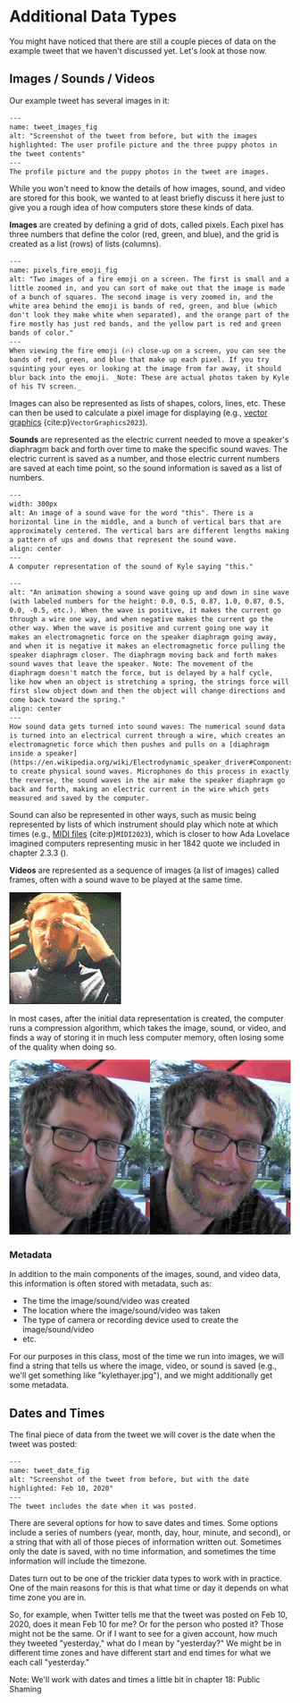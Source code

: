 # Additional Data Types
You might have noticed that there are still a couple pieces of data on the example tweet that we haven't discussed yet. Let's look at those now.


## Images / Sounds / Videos

Our example tweet has several images in it:
```{figure} dog_tweet_with_images.png
---
name: tweet_images_fig
alt: "Screenshot of the tweet from before, but with the images highlighted: The user profile picture and the three puppy photos in the tweet contents"
---
The profile picture and the puppy photos in the tweet are images.
```

While you won't need to know the details of how images, sound, and video are stored for this book, we wanted to at least briefly discuss it here just to give you a rough idea of how computers store these kinds of data.

__Images__ are created by defining a grid of dots, called pixels. Each pixel has three numbers that define the color (red, green, and blue), and the grid is created as a list (rows) of lists (columns).

```{figure} pixels_fire_emoji.png
---
name: pixels_fire_emoji_fig
alt: "Two images of a fire emoji on a screen. The first is small and a little zoomed in, and you can sort of make out that the image is made of a bunch of squares. The second image is very zoomed in, and the white area behind the emoji is bands of red, green, and blue (which don't look they make white when separated), and the orange part of the fire mostly has just red bands, and the yellow part is red and green bands of color."
---
When viewing the fire emoji (🔥) close-up on a screen, you can see the bands of red, green, and blue that make up each pixel. If you try squinting your eyes or looking at the image from far away, it should blur back into the emoji. _Note: These are actual photos taken by Kyle of his TV screen._
```

Images can also be represented as lists of shapes, colors, lines, etc. These can then be used to calculate a pixel image for displaying (e.g., [vector graphics](https://en.wikipedia.org/wiki/Vector_graphics) {cite:p}`VectorGraphics2023`).

__Sounds__ are represented as the electric current needed to move a speaker's diaphragm back and forth over time to make the specific sound waves. The electric current is saved as a number, and those electric current numbers are saved at each time point, so the sound information is saved as a list of numbers.

```{figure} sound_wave_this.png
---
width: 300px
alt: An image of a sound wave for the word "this". There is a horizontal line in the middle, and a bunch of vertical bars that are approximately centered. The vertical bars are different lengths making a pattern of ups and downs that represent the sound wave.
align: center
---
A computer representation of the sound of Kyle saying "this."
```

```{figure} sound_wave_animation.gif
---
alt: "An animation showing a sound wave going up and down in sine wave (with labeled numbers for the height: 0.0, 0.5, 0.87, 1.0, 0.87, 0.5, 0.0, -0.5, etc.). When the wave is positive, it makes the current go through a wire one way, and when negative makes the current go the other way. When the wave is positive and current going one way it makes an electromagnetic force on the speaker diaphragm going away, and when it is negative it makes an electromagnetic force pulling the speaker diaphragm closer. The diaphragm moving back and forth makes sound waves that leave the speaker. Note: The movement of the diaphragm doesn't match the force, but is delayed by a half cycle, like how when an object is stretching a spring, the strings force will first slow object down and then the object will change directions and come back toward the spring."
align: center
---
How sound data gets turned into sound waves: The numerical sound data is turned into an electrical current through a wire, which creates an electromagnetic force which then pushes and pulls on a [diaphragm inside a speaker](https://en.wikipedia.org/wiki/Electrodynamic_speaker_driver#Components) to create physical sound waves. Microphones do this process in exactly the reverse, the sound waves in the air make the speaker diaphragm go back and forth, making an electric current in the wire which gets measured and saved by the computer.
```

Sound can also be represented in other ways, such as music being represented by lists of which instrument should play which note at which times (e.g., [MIDI files](https://en.wikipedia.org/wiki/MIDI) {cite:p}`MIDI2023`), which is closer to how Ada Lovelace imagined computers representing music in her 1842 quote we included in chapter 2.3.3 ([](../../ch02_definitions/03_automation/03_binary.md)).


__Videos__ are represented as a sequence of images (a list of images) called frames, often with a sound wave to be played at the same time.

![the "mind blown" gif: animated gif of a man making hand explosion out of his forehead while stars and explosions are overlayed on top](mind_blown.gif)

In most cases, after the initial data representation is created, the computer runs a compression algorithm, which takes the image, sound, or video, and finds a way of storing it in much less computer memory, often losing some of the quality when doing so.

![Two identical side-by-side photos of the author of Kyle Thayer, but the one on the right is highly compressed, making it look somewhat blocky and colors are a little off, and it is noisy.](kylethayer_compress_compare.png)

### Metadata
In addition to the main components of the images, sound, and video data, this information is often stored with metadata, such as:
- The time the image/sound/video was created
- The location where the image/sound/video was taken
- The type of camera or recording device used to create the image/sound/video
- etc.

For our purposes in this class, most of the time we run into images, we will find a string that tells us where the image, video, or sound is saved (e.g., we'll get something like "kylethayer.jpg"), and we might additionally get some metadata.

## Dates and Times
The final piece of data from the tweet we will cover is the date when the tweet was posted:

```{figure} dog_tweet_with_date.png
---
name: tweet_date_fig
alt: "Screenshot of the tweet from before, but with the date highlighted: Feb 10, 2020"
---
The tweet includes the date when it was posted.
```
There are several options for how to save dates and times. Some options include a series of numbers (year, month, day, hour, minute, and second), or a string that with all of those pieces of information written out. Sometimes only the date is saved, with no time information, and sometimes the time information will include the timezone.

Dates turn out to be one of the trickier data types to work with in practice. One of the main reasons for this is that what time or day it depends on what time zone you are in.

So, for example, when Twitter tells me that the tweet was posted on Feb 10, 2020, does it mean Feb 10 for me? Or for the person who posted it? Those might not be the same. Or if I want to see for a given account, how much they tweeted "yesterday," what do I mean by "yesterday?" We might be in different time zones and have different start and end times for what we each call "yesterday."

Note: We'll work with dates and times a little bit in chapter 18: Public Shaming
